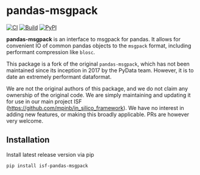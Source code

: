 # pandas-msgpack

[![CI](https://github.com/mpinb/isf-pandas-msgpack/actions/workflows/ci.yml/badge.svg)](https://github.com/mpinb/isf-pandas-msgpack/actions/workflows/ci.yml)
[![Build](https://github.com/mpinb/isf-pandas-msgpack/actions/workflows/build.yml/badge.svg)](https://github.com/mpinb/isf-pandas-msgpack/actions/workflows/build.yml)
[![PyPI](https://github.com/mpinb/isf-pandas-msgpack/actions/workflows/publish.yml/badge.svg)](https://pypi.org/project/isf-pandas-msgpack/)

**pandas-msgpack** is an interface to msgpack for pandas. It allows for convenient IO of common pandas objects to the `msgpack` format, 
including performant compression like `blosc`.

This package is a fork of the original `pandas-msgpack`, which has not been maintained since
its inception in 2017 by the PyData team. However, it is to date an extremely performant dataformat.

We are not the original authors of this package, and we do not claim any ownership of the original code. 
We are simply maintaining and updating it for use in our main project ISF (https://github.com/mpinb/in_silico_framework).
We have no interest in adding new features, or making this broadly applicable. PRs are however very welcome.

## Installation

Install latest release version via pip

```shell
pip install isf-pandas-msgpack
```